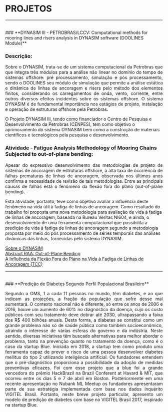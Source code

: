 # **PROJETOS** 
<hr size = "7">
<br>
### **DYNASIM III - PETROBRAS/LCCV: Computational methods for mooring lines and risers analysis in DYNASIM software (DOOLINES Module)**

### Descrição:


<p align="justify"> 
Sobre o DYNASIM, trata-se de um sistema computacional da Petrobras que que integra três módulos para a análise não linear no domínio do tempo de sistemas offshore: pré processamento, simulação e pós processamento, sendo o DOOLINES seu módulo de simulação que permite a análise estática e dinâmica de linhas de ancoragem e risers pelo método dos elementos finitos, considerando os carregamentos de onda, vento, corrente, entre outros diversos efeitos incidentes sobre os sistemas offshore. O sistema DYNASIM é de fundamental importância nos estágios de projeto, instalação e operação de estruturas offshore pela Petrobras.

O Projeto DYNASIM III, tendo como financiador o Centro de Pesquisa e Desenvolvimento da Petrobras (CENPES), tem como objetivo o aprimoramento do sistema DYNASIM bem como a construção de materiais científicos e tecnológicos pela pesquisa e desenvolvimento. </p>

### Atividade - Fatigue Analysis Methodology of Mooring Chains Subjected to out-of-plane bending: 
<p align="justify"> 
Apesar do expressivo desenvolvimento das metodologias de projeto de sistemas de ancoragem de estruturas offshore, a alta taxa de ocorrência de falhas prematuras de linhas de ancoragem, observada nos últimos anos confirma a necessidade de revisão de tais metodologias. Entre as principais causas de falhas está o fenômeno da flexão fora do plano (out-of-plane bending).

Esta atividade, portanto, teve como objetivo avaliar a influência deste fenômeno na vida útil à fadiga de linhas de ancoragem. Como resultado do trabalho foi proposta uma nova metodologia para avaliação de vida à fadiga de linhas de ancoragem, baseada na Bureau Veritas NI604, e ainda, o desenvolvimento de uma ferramenta computacional que possibilita a predição de vida à fadiga de linhas de ancoragem segundo a metodologia proposta por meio do pós processamento de séries temporais das análises dinâmicas das linhas, fornecidas pelo sistema DYNASIM. </p>

<a href="http://webserver2.tecgraf.puc-rio.br/~lula/manual/dynasim.pdf">Sobre o DYNASIM</a><br>
<a href="https://github.com/victor-pontes/Portfolio/raw/master/RAA-2018-VICTOR.pdf">Abstract RAA: Out-of-Plane Bending</a><br>
<a href="https://github.com/victor-pontes/Portfolio/raw/master/TCC%20VAPSN%20vFinal.pdf">A Influência da Flexão Fora do Plano na Vida à Fadiga de Linhas de Ancoragem (TCC)</a>
<hr size = "7">
<br>
### **Predição de Diabetes Segundo Perfil Populacional Brasileiro**
<p align="justify"> 
Segundo a OMS, 1 a cada 11 pessoas no mundo, têm diabetes, e ao que indicam as projeções, a fração da população que sofre desse mal aumentará. O contexto nacional não é diferente, só entre os anos de 2006 e 2016, houve um aumento de 60% no diagnóstico da doença, cujo os custo públicos com seu tratamento deve dobrar até 2030, ultrapassando a faixa dos R$ 400 bilhões anuais. Desta forma, a diabetes se constitui como um grande problema não só de saúde pública como também socioeconômico, atraindo o interesse de várias esferas do governo e da indústria. Neste sentido, diversas iniciativas têm buscado alternativas para melhor abordar o problema, tanto na prevenção quanto no tratamento da doença, como é o caso da startup Blue. Iniciada em 2018, a startup tem como produto uma ferramenta capaz de prever o risco de uma pessoa desenvolver diabetes mellitus do tipo 2 utilizando inteligência artificial. Os fundadores entendem que o pré-diagnóstico proporciona a possibilidade da adoção de medidas preventivas eficazes. Foi com esse projeto que a blue foi a grande vencedora do prêmio HackBrazil na Brazil Conferent at Havard & MIT, que ocorreu entre os dias 5 e 7 de abril em Boston. Posteriormente em uma recente apresentação no Nubank ML Meetup os fundadores apresentaram parte de sua estratégia implementada com base nos dados inquérito VIGITEL Brasil.
Portanto, neste breve projeto particular, apresento um modelo de predição de diabetes com base no VIGITEL Brasil 2017, inspirado na startup Blue.</p>
